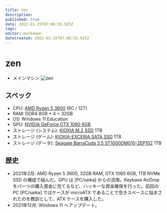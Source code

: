 ```yaml
---
title: zen
description: 
published: true
date: 2022-01-25T07:08:55.925Z
tags: 
editor: markdown
dateCreated: 2022-01-25T07:08:55.925Z
---
```


# zen
* メインマシン
![zen](https://gyazo.com/6a9e6181c45d696535e0deb65e754ad8/max_size/300)

## スペック
* CPU: [AMD Ryzen 5 3600](https://www.amd.com/ja/products/cpu/amd-ryzen-5-3600) (6C / 12T)
* RAM: DDR4 8GB * 4 = 32GB
* OS: Windows 11 Education
* GPU: [NVIDIA GeForce GTX 1060 6GB](https://www.nvidia.com/ja-jp/geforce/products/10series/geforce-gtx-1060/)
* ストレージ (システム): [KIOXIA M.2 SSD](https://personal.kioxia.com/ja-jp/ssd/exceria-nvme-ssd.html) 1TB
* ストレージ (ゲーム): [KIOXIA-EXCERIA SATA SSD](https://personal.kioxia.com/ja-jp/ssd/exceria-sata-ssd.html) 1TB
* ストレージ (データ): [Seagate BarraCuda 3.5 ST1000DM010-2EP102](https://www.seagate.com/jp/ja/support/internal-hard-drives/desktop-hard-drives/barracuda-3-5/) 1TB

## 歴史
* 2021年2月: AMD Ryzen 5 3600, 32GB RAM, GTX 1060 6GB, 1TB NVMe SSD の構成で組んだ。GPU は [PC/saika] からの流用。Keybase AirDrop をパーツの購入資金に充てるなど、ハッキーな資金確保を行った。前回の PC [PC/saika] ではケースが microATX であることで空きスペースに悩まされたのを教訓として、ATX ケースを購入した。
* 2021年12月: Windows 11 へアップデート。